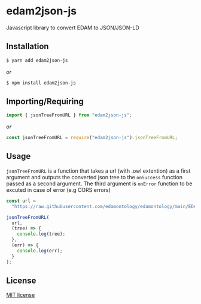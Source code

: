 # edam2json-js

Javascript library to convert EDAM to JSON/JSON-LD

## Installation

```bash
$ yarn add edam2json-js
```

_or_

```bash
$ npm install edam2json-js
```

## Importing/Requiring

```javascript
import { jsonTreeFromURL } from "edam2json-js";
```

_or_

```javascript
const jsonTreeFromURL = require("edam2json-js").jsonTreeFromURL;
```

## Usage

`jsonTreeFromURL` is a function that takes a url (with .owl extention) as a first argument and outputs the converted json tree to the `onSuccess` function passed as a second argument. The third argument is `onError` function to be excuted in case of error (e.g CORS errors)

```javascript
const url =
  "https://raw.githubusercontent.com/edamontology/edamontology/main/EDAM_dev.owl";

jsonTreeFromURL(
  url,
  (tree) => {
    console.log(tree);
  },
  (err) => {
    console.log(err);
  }
);
```

## License

[MIT license](http://opensource.org/licenses/MIT)
